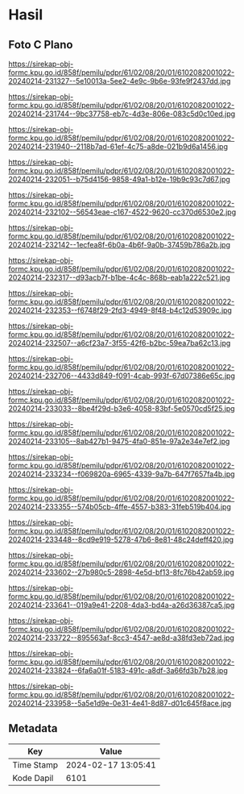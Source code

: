 # Hasil

## Foto C Plano

https://sirekap-obj-formc.kpu.go.id/858f/pemilu/pdpr/61/02/08/20/01/6102082001022-20240214-231327--5e10013a-5ee2-4e9c-9b6e-93fe9f2437dd.jpg

https://sirekap-obj-formc.kpu.go.id/858f/pemilu/pdpr/61/02/08/20/01/6102082001022-20240214-231744--9bc37758-eb7c-4d3e-806e-083c5d0c10ed.jpg

https://sirekap-obj-formc.kpu.go.id/858f/pemilu/pdpr/61/02/08/20/01/6102082001022-20240214-231940--2118b7ad-61ef-4c75-a8de-021b9d6a1456.jpg

https://sirekap-obj-formc.kpu.go.id/858f/pemilu/pdpr/61/02/08/20/01/6102082001022-20240214-232051--b75d4156-9858-49a1-b12e-19b9c93c7d67.jpg

https://sirekap-obj-formc.kpu.go.id/858f/pemilu/pdpr/61/02/08/20/01/6102082001022-20240214-232102--56543eae-c167-4522-9620-cc370d6530e2.jpg

https://sirekap-obj-formc.kpu.go.id/858f/pemilu/pdpr/61/02/08/20/01/6102082001022-20240214-232142--1ecfea8f-6b0a-4b6f-9a0b-37459b786a2b.jpg

https://sirekap-obj-formc.kpu.go.id/858f/pemilu/pdpr/61/02/08/20/01/6102082001022-20240214-232317--d93acb7f-b1be-4c4c-868b-eab1a222c521.jpg

https://sirekap-obj-formc.kpu.go.id/858f/pemilu/pdpr/61/02/08/20/01/6102082001022-20240214-232353--f6748f29-2fd3-4949-8f48-b4c12d53909c.jpg

https://sirekap-obj-formc.kpu.go.id/858f/pemilu/pdpr/61/02/08/20/01/6102082001022-20240214-232507--a6cf23a7-3f55-42f6-b2bc-59ea7ba62c13.jpg

https://sirekap-obj-formc.kpu.go.id/858f/pemilu/pdpr/61/02/08/20/01/6102082001022-20240214-232706--4433d849-f091-4cab-993f-67d07386e65c.jpg

https://sirekap-obj-formc.kpu.go.id/858f/pemilu/pdpr/61/02/08/20/01/6102082001022-20240214-233033--8be4f29d-b3e6-4058-83bf-5e0570cd5f25.jpg

https://sirekap-obj-formc.kpu.go.id/858f/pemilu/pdpr/61/02/08/20/01/6102082001022-20240214-233105--8ab427b1-9475-4fa0-851e-97a2e34e7ef2.jpg

https://sirekap-obj-formc.kpu.go.id/858f/pemilu/pdpr/61/02/08/20/01/6102082001022-20240214-233234--f069820a-6965-4339-9a7b-647f7657fa4b.jpg

https://sirekap-obj-formc.kpu.go.id/858f/pemilu/pdpr/61/02/08/20/01/6102082001022-20240214-233355--574b05cb-4ffe-4557-b383-31feb519b404.jpg

https://sirekap-obj-formc.kpu.go.id/858f/pemilu/pdpr/61/02/08/20/01/6102082001022-20240214-233448--8cd9e919-5278-47b6-8e81-48c24deff420.jpg

https://sirekap-obj-formc.kpu.go.id/858f/pemilu/pdpr/61/02/08/20/01/6102082001022-20240214-233602--27b980c5-2898-4e5d-bf13-8fc76b42ab59.jpg

https://sirekap-obj-formc.kpu.go.id/858f/pemilu/pdpr/61/02/08/20/01/6102082001022-20240214-233641--019a9e41-2208-4da3-bd4a-a26d36387ca5.jpg

https://sirekap-obj-formc.kpu.go.id/858f/pemilu/pdpr/61/02/08/20/01/6102082001022-20240214-233722--895563af-8cc3-4547-ae8d-a38fd3eb72ad.jpg

https://sirekap-obj-formc.kpu.go.id/858f/pemilu/pdpr/61/02/08/20/01/6102082001022-20240214-233824--6fa6a01f-5183-491c-a8df-3a66fd3b7b28.jpg

https://sirekap-obj-formc.kpu.go.id/858f/pemilu/pdpr/61/02/08/20/01/6102082001022-20240214-233958--5a5e1d9e-0e31-4e41-8d87-d01c645f8ace.jpg


## Metadata

| Key        | Value               |
| ---------- | ------------------- |
| Time Stamp | 2024-02-17 13:05:41 |
| Kode Dapil | 6101                |



